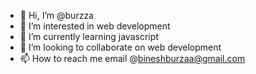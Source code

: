 - 👋 Hi, I’m @burzza
- 👀 I’m interested in web development
- 🌱 I’m currently learning javascript
- 💞️ I’m looking to collaborate on web development
- 📫 How to reach me email @bineshburzaa@gmail.com

<!---
burzza/burzza is a ✨ special ✨ repository because its `README.md` (this file) appears on your GitHub profile.
You can click the Preview link to take a look at your changes.
--->

